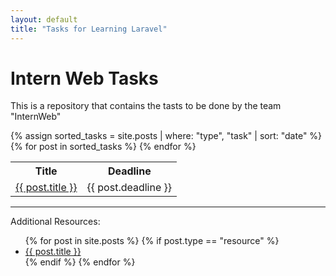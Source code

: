 ```yaml
---
layout: default
title: "Tasks for Learning Laravel"
---
```


# Intern Web Tasks

This is a repository that contains the tasts to be done by the team "InternWeb"
<table>
  <tr>
    <th>Title</th>
    <th>Deadline</th>
  </tr>
  {% assign sorted_tasks = site.posts | where: "type", "task" | sort: "date" %}
  {% for post in sorted_tasks %}
  <tr>
    <td><a href="{{ post.url }}">{{ post.title }}</a></td>
    <td>{{ post.deadline }}</td>
  </tr>
  {% endfor %}
</table>
<hr>

Additional Resources:
<ul>
{% for post in site.posts %}
{% if post.type == "resource" %}
<li><a href="{{ post.url }}">{{ post.title }}</a></li>
{% endif %}
{% endfor %}
</ul>
